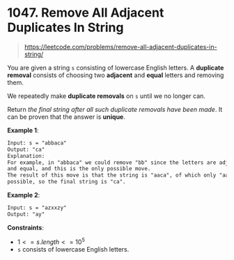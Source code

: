 # 1047. Remove All Adjacent Duplicates In String

> <https://leetcode.com/problems/remove-all-adjacent-duplicates-in-string/>

You are given a string `s` consisting of lowercase English letters. A
**duplicate removal** consists of choosing two **adjacent** and **equal**
letters and removing them.

We repeatedly make **duplicate removals** on `s` until we no longer can.

Return *the final string after all such duplicate removals have been made*. It
can be proven that the answer is **unique**.

**Example 1**:

```txt
Input: s = "abbaca"
Output: "ca"
Explanation: 
For example, in "abbaca" we could remove "bb" since the letters are adjacent
and equal, and this is the only possible move.
The result of this move is that the string is "aaca", of which only "aa" is
possible, so the final string is "ca".
```

**Example 2**:

```txt
Input: s = "azxxzy"
Output: "ay"
```

**Constraints**:

- $1 <= s.length <= 10^5$
- `s` consists of lowercase English letters.

